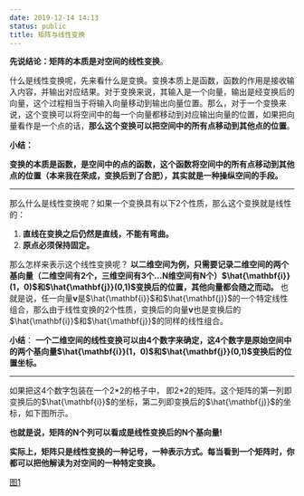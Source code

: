 ```yaml
---
date: 2019-12-14 14:13
status: public
title: 矩阵与线性变换
---
```


**先说结论：矩阵的本质是对空间的线性变换**。

什么是线性变换呢，先来看什么是变换。变换本质上是函数，函数的作用是接收输入内容，并输出对应结果。对于变换来说，其输入是一个向量，输出是经变换后的向量，这个过程相当于将输入向量移动到输出向量位置。那么，对于一个变换来说，这个变换可以将空间中的每一个向量都移动到对应输出向量的位置，如果把向量看作是一个点的话，**那么这个变换可以把空间中的所有点移动到其他点的位置**。

**小结：**

**变换的本质是函数，是空间中的点的函数，这个函数将空间中的所有点移动到其他点的位置（本来我在荣成，变换后到了合肥），其实就是一种操纵空间的手段。**


---
那么什么是线性变换呢？如果一个变换具有以下2个性质，那么这个变换就是线性的：

1. **直线在变换之后仍然是直线，不能有弯曲。**
2. **原点必须保持固定。**

那么怎样来表示这个线性变换呢？
**以二维空间为例，只需要记录二维空间的两个基向量（二维空间有2个，三维空间有3个...N维空间有N个）$\hat{\mathbf{i}}(1，0)$和$\hat{\mathbf{j}}(0,1)$变换后的位置，其他向量都会随之而动。**
也就是说，任一向量${\mathbf{v}}$是$\hat{\mathbf{i}}$和$\hat{\mathbf{j}}$的一个特定线性组合，那么由于线性变换的2个性质，变换后的向量${\mathbf{v}}$也是变换后的$\hat{\mathbf{i}}$和$\hat{\mathbf{j}}$的同样的线性组合。

**小结**：
**一个二维空间的线性变换可以由4个数字来确定，这4个数字是原始空间中的两个基向量$\hat{\mathbf{i}}(1，0)$和$\hat{\mathbf{j}}(0,1)$变换后的位置坐标。**

---
如果把这4个数字包装在一个2\*2的格子中，
即2\*2的矩阵。这个矩阵的第一列即变换后的$\hat{\mathbf{i}}$的坐标，第二列即变换后的$\hat{\mathbf{j}}$的坐标，如下图所示。

**也就是说，矩阵的N个列可以看成是线性变换后的N个基向量!**
 
**实际上，矩阵只是线性变换的一种记号，一种表示方式。每当看到一个矩阵时，你都可以把他解读为对空间的一种特定变换。**

[图1](https://note.youdao.com/yws/public/resource/62370393d60c6fe71902927198d1f880/xmlnote/5E2424759A6642F689A8B715BE69E3FA/1981)